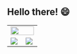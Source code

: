## Hello there! 😄

<center>
  <table>
    <tr>
        <td  colspan="2"><img width="100%" align="left" src="https://github-readme-stats.vercel.app/api/top-langs/?username=joaomarcuslf2&hide=html&layout=compact&theme=material-palenight" /></td>
    </tr>   
    <tr>
        <td>
            <img align="left" src="https://github-readme-stats.vercel.app/api?username=joaomarcuslf2&theme=material-palenight" />
        </td>
        <td>
            <img align="left" src="https://github-readme-stats.vercel.app/api?username=joaomarcuslf&theme=material-palenight" />
        </td>
    </tr>   
  </table>
</center>  

<!--
**joaomarcuslf2/joaomarcuslf2** is a ✨ _special_ ✨ repository because its `README.md` (this file) appears on your GitHub profile.

Here are some ideas to get you started:

- 🔭 I’m currently working on ...
- 🌱 I’m currently learning ...
- 👯 I’m looking to collaborate on ...
- 🤔 I’m looking for help with ...
- 💬 Ask me about ...
- 📫 How to reach me: ...
- 😄 Pronouns: ...
- ⚡ Fun fact: ...
-->
